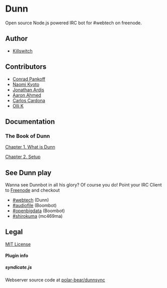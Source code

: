 Dunn
====

Open source Node.js powered IRC bot for #webtech on freenode.

Author
-----
* [Killswitch](http://github.com/killswitch)

Contributors
-----
* [Conrad Pankoff](http://www.fknsrs.biz/)
* [Naomi Kyoto](http://github.com/naomik)
* [Jonathan Ardis](http://github.com/Emn1ty)
* [Aaron Ahmed](http://github.com/draceros)
* [Carlos Cardona](http://github.com/cgcardona)
* [Olli K](http://github.com/gildean)

## Documentation
### The Book of Dunn
[Chapter 1. What is Dunn](./docs/book_of_dunn_ch1.md)

[Chapter 2. Setup](./docs/book_of_dunn_ch2.md)

## See Dunn play

Wanna see Dunnbot in all his glory? Of course you do! Point your IRC Client to [Freenode](http://freenode.net/) and checkout

* [#webtech](http://tinyurl.com/ahq26th) (Dunn)
* [#audiofile](http://tinyurl.com/aesu2nw) (Boombot)
* [#openbigdata](http://tinyurl.com/begs36t) (Boombot)
* [#shirokuma](http://tinyurl.com/b9z94f9) (mc469ma)

## Legal
[MIT License](http://opensource.org/licenses/MIT)

#### Plugin info

##### syndicate.js
Webserver source code at [polar-bear/dunnsync](https://github.com/polar-bear/dunnsync)
